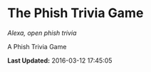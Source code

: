 # The Phish Trivia Game
*Alexa, open phish trivia*

A Phish Trivia Game

**Last Updated:** 2016-03-12 17:45:05